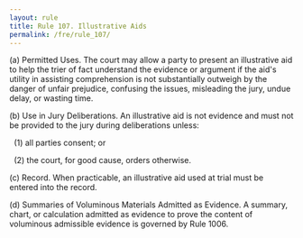 ```yaml
---
layout: rule
title: Rule 107. Illustrative Aids
permalink: /fre/rule_107/
---
```


(a) Permitted Uses. The court may allow a party to present an illustrative aid to help the trier of fact understand the evidence or argument if the aid's utility in assisting comprehension is not substantially outweigh by the danger of unfair prejudice, confusing the issues, misleading the jury, undue delay, or wasting time.


(b) Use in Jury Deliberations. An illustrative aid is not evidence and must not be provided to the jury during deliberations unless:


&nbsp;&nbsp;(1) all parties consent; or


&nbsp;&nbsp;(2) the court, for good cause, orders otherwise.


(c) Record. When practicable, an illustrative aid used at trial must be entered into the record.


(d) Summaries of Voluminous Materials Admitted as Evidence. A summary, chart, or calculation admitted as evidence to prove the content of voluminous admissible evidence is governed by Rule 1006.

